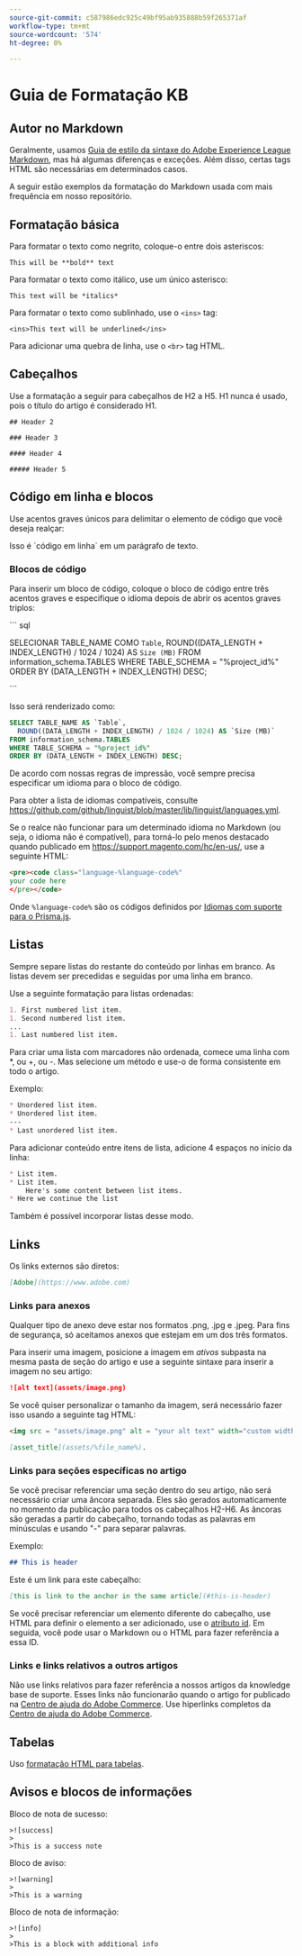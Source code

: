 ```yaml
---
source-git-commit: c587986edc925c49bf95ab935888b59f265371af
workflow-type: tm+mt
source-wordcount: '574'
ht-degree: 0%

---
```

# Guia de Formatação KB

## Autor no Markdown

Geralmente, usamos [Guia de estilo da sintaxe do Adobe Experience League Markdown](https://experienceleague.adobe.com/docs/authoring-guide-exl/using/markdown/syntax-style-guide.html?lang=en), mas há algumas diferenças e exceções. Além disso, certas tags HTML são necessárias em determinados casos.

A seguir estão exemplos da formatação do Markdown usada com mais frequência em nosso repositório.

## Formatação básica

Para formatar o texto como negrito, coloque-o entre dois asteriscos:

`This will be **bold** text`

Para formatar o texto como itálico, use um único asterisco:

`This text will be *italics*`

Para formatar o texto como sublinhado, use o `<ins>` tag:

`<ins>This text will be underlined</ins>`

Para adicionar uma quebra de linha, use o `<br>` tag HTML.


## Cabeçalhos

Use a formatação a seguir para cabeçalhos de H2 a H5. H1 nunca é usado, pois o título do artigo é considerado H1.

`## Header 2 `

`### Header 3 `

`#### Header 4`

`##### Header 5`

## Código em linha e blocos

Use acentos graves únicos para delimitar o elemento de código que você deseja realçar:

Isso é \`código em linha\` em um parágrafo de texto.

### Blocos de código

Para inserir um bloco de código, coloque o bloco de código entre três acentos graves e especifique o idioma depois de abrir os acentos graves triplos:

\`\`\` sql

SELECIONAR TABLE_NAME COMO `Table`, ROUND((DATA_LENGTH + INDEX_LENGTH) / 1024 / 1024) AS `Size (MB)`
FROM information_schema.TABLES WHERE TABLE_SCHEMA = &quot;%project_id%&quot; ORDER BY (DATA_LENGTH + INDEX_LENGTH) DESC;

\`\`\`

Isso será renderizado como:

```sql
SELECT TABLE_NAME AS `Table`,
  ROUND((DATA_LENGTH + INDEX_LENGTH) / 1024 / 1024) AS `Size (MB)`
FROM information_schema.TABLES
WHERE TABLE_SCHEMA = "%project_id%"
ORDER BY (DATA_LENGTH + INDEX_LENGTH) DESC;
```

De acordo com nossas regras de impressão, você sempre precisa especificar um idioma para o bloco de código.

Para obter a lista de idiomas compatíveis, consulte https://github.com/github/linguist/blob/master/lib/linguist/languages.yml.

Se o realce não funcionar para um determinado idioma no Markdown (ou seja, o idioma não é compatível), para torná-lo pelo menos destacado quando publicado em https://support.magento.com/hc/en-us/, use a seguinte HTML:

```html
<pre><code class="language-%language-code%"
your code here
</pre></code>
```

Onde ``%language-code%`` são os códigos definidos por [Idiomas com suporte para o Prisma.js](https://prismjs.com/#supported-languages).

## Listas

Sempre separe listas do restante do conteúdo por linhas em branco. As listas devem ser precedidas e seguidas por uma linha em branco.

Use a seguinte formatação para listas ordenadas:

```markdown
1. First numbered list item.
1. Second numbered list item.
...
1. Last numbered list item.
```

Para criar uma lista com marcadores não ordenada, comece uma linha com *, ou +, ou -. Mas selecione um método e use-o de forma consistente em todo o artigo.

Exemplo:

```markdown
* Unordered list item.
* Unordered list item.
---
* Last unordered list item.
```

Para adicionar conteúdo entre itens de lista, adicione 4 espaços no início da linha:

```markdown
* List item.
* List item.
    Here's some content between list items.
* Here we continue the list
```

Também é possível incorporar listas desse modo.

## Links

Os links externos são diretos:

```markdown
[Adobe](https://www.adobe.com)
```

### Links para anexos

Qualquer tipo de anexo deve estar nos formatos .png, .jpg e .jpeg. Para fins de segurança, só aceitamos anexos que estejam em um dos três formatos.

Para inserir uma imagem, posicione a imagem em *ativos* subpasta na mesma pasta de seção do artigo e use a seguinte sintaxe para inserir a imagem no seu artigo:

```markdown
![alt text](assets/image.png)
```

Se você quiser personalizar o tamanho da imagem, será necessário fazer isso usando a seguinte tag HTML:

```html
<img src = "assets/image.png" alt = "your alt text" width="custom width, ex: 250px">
```

```markdown
[asset_title](assets/%file_name%).
```

### Links para seções específicas no artigo

Se você precisar referenciar uma seção dentro do seu artigo, não será necessário criar uma âncora separada. Eles são gerados automaticamente no momento da publicação para todos os cabeçalhos H2-H6. As âncoras são geradas a partir do cabeçalho, tornando todas as palavras em minúsculas e usando &quot;-&quot; para separar palavras.

Exemplo:

```markdown
## This is header
```

Este é um link para este cabeçalho:

```markdown
[this is link to the anchor in the same article](#this-is-header)
```

Se você precisar referenciar um elemento diferente do cabeçalho, use HTML para definir o elemento a ser adicionado, use o [atributo id](https://www.w3schools.com/html/html_id.asp). Em seguida, você pode usar o Markdown ou o HTML para fazer referência a essa ID.

### Links e links relativos a outros artigos

Não use links relativos para fazer referência a nossos artigos da knowledge base de suporte. Esses links não funcionarão quando o artigo for publicado na [Centro de ajuda do Adobe Commerce](https://support.magento.com/hc/en-us).
Use hiperlinks completos da [Centro de ajuda do Adobe Commerce](https://support.magento.com/hc/en-us).


## Tabelas

Uso [formatação HTML para tabelas](https://www.w3schools.com/html/html_tables.asp).


## Avisos e blocos de informações

Bloco de nota de sucesso:

```
>![success]
>
>This is a success note
```

Bloco de aviso:

```
>![warning]
>
>This is a warning
```

Bloco de nota de informação:

```
>![info]
>
>This is a block with additional info
```
